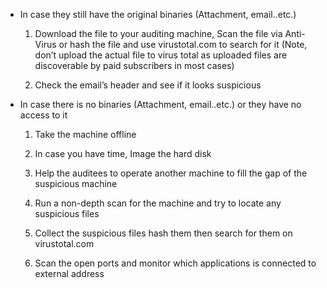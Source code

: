 
*  In case they still have the original binaries (Attachment, email..etc.)

    1.  Download the file to your auditing machine, Scan the file via Anti-Virus or hash the file and use virustotal.com to search for it (Note, don’t upload the actual file to virus total as uploaded files are discoverable by paid subscribers in most cases)

    2.  Check the email’s header and see if it looks suspicious

*  In case there is no binaries (Attachment, email..etc.) or they have no access to it

    1.  Take the machine offline

    2.  In case you have time, Image the hard disk

    3.  Help the auditees to operate another machine to fill the gap of the suspicious machine

    4.  Run a non-depth scan for the machine and try to locate any suspicious files

    5.  Collect the suspicious files hash them then search for them on virustotal.com

    6.  Scan the open ports and monitor which applications is connected to external address
